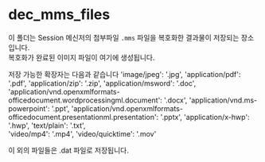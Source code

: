 # dec_mms_files

이 폴더는 Session 메신저의 첨부파일 `.mms` 파일을 복호화한 결과물이 저장되는 장소입니다.  
복호화가 완료된 이미지 파일이 여기에 생성됩니다.

저장 가능한 확장자는 다음과 같습니다
'image/jpeg': '.jpg',
'application/pdf': '.pdf',
'application/zip': '.zip',
'application/msword': '.doc',
'application/vnd.openxmlformats-officedocument.wordprocessingml.document': '.docx',
'application/vnd.ms-powerpoint': '.ppt',
'application/vnd.openxmlformats-officedocument.presentationml.presentation': '.pptx',
'application/x-hwp': '.hwp',
'text/plain': '.txt',  
 'video/mp4': '.mp4',
'video/quicktime': '.mov'

이 외의 파일들은 .dat 파일로 저장됩니다.
